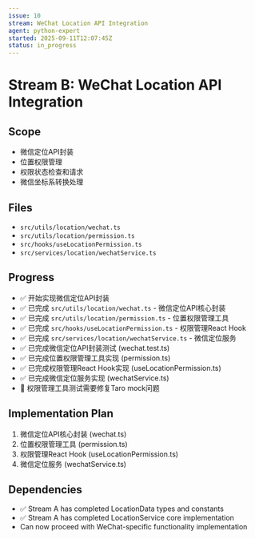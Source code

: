 ```yaml
---
issue: 10
stream: WeChat Location API Integration
agent: python-expert
started: 2025-09-11T12:07:45Z
status: in_progress
---
```


# Stream B: WeChat Location API Integration

## Scope
- 微信定位API封装
- 位置权限管理
- 权限状态检查和请求
- 微信坐标系转换处理

## Files
- `src/utils/location/wechat.ts`
- `src/utils/location/permission.ts`
- `src/hooks/useLocationPermission.ts`
- `src/services/location/wechatService.ts`

## Progress
- ✅ 开始实现微信定位API封装
- ✅ 已完成 `src/utils/location/wechat.ts` - 微信定位API核心封装
- ✅ 已完成 `src/utils/location/permission.ts` - 位置权限管理工具
- ✅ 已完成 `src/hooks/useLocationPermission.ts` - 权限管理React Hook
- ✅ 已完成 `src/services/location/wechatService.ts` - 微信定位服务
- ✅ 已完成微信定位API封装测试 (wechat.test.ts)
- ✅ 已完成位置权限管理工具实现 (permission.ts)
- ✅ 已完成权限管理React Hook实现 (useLocationPermission.ts)
- ✅ 已完成微信定位服务实现 (wechatService.ts)
- 🔄 权限管理工具测试需要修复Taro mock问题

## Implementation Plan
1. 微信定位API核心封装 (wechat.ts)
2. 位置权限管理工具 (permission.ts)
3. 权限管理React Hook (useLocationPermission.ts)
4. 微信定位服务 (wechatService.ts)

## Dependencies
- ✅ Stream A has completed LocationData types and constants
- ✅ Stream A has completed LocationService core implementation
- Can now proceed with WeChat-specific functionality implementation